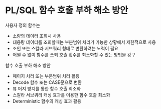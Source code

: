 # PL/SQL 함수 호출 부하 해소 방안

사용자 정의 함수는

-   소량의 데이터 조회시 사용
-   대용량 데이터를 조회할때는 부분범위 처리가 가능한 상황에서 제한적으로 사용
-   조인 또는 스칼라 서브쿼리 형태로 변환하려는 노력이 필요
-   어쩔 수 없이 함수를 쓰되 호출 횟수를 최소화할 수 있는 방법을 강구

함수 호출 부하 해소 방안

-   페이지 처리 또는 부분범위 처리 활용
-   Decode 함수 또는 CASE문으로 변환
-   뷰 머지 방지를 통한 함수 호출 최소화
-   스칼라 서브쿼리 캐싱 효과를 이용한 함수 호출 최소화
-   Deterministic 함수의 캐싱 효과 활용
